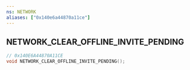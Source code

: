 ```yaml
---
ns: NETWORK
aliases: ["0x140e6a44870a11ce"]
---
```

## NETWORK_CLEAR_OFFLINE_INVITE_PENDING

```c
// 0x140E6A44870A11CE
void NETWORK_CLEAR_OFFLINE_INVITE_PENDING();
```

